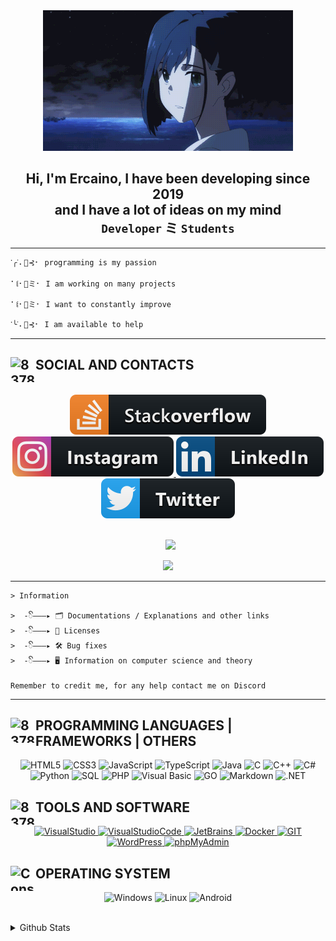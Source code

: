 <!--IMG PRESENTAZIONE-->
<div align="center" style"border-radius:15px">
  <img src="https://raw.githubusercontent.com/Ercaino/Ercaino/master/images/anime.gif" style"width: 100%;border-radius:15px">
</div>

<!--TEXT PRESENTAZIONE-->
## <div align="center">Hi, I'm Ercaino, I have been developing since 2019 <br> and I have a lot of ideas on my mind <br>`Developer` ミ `Students`</div>  

***

    𐩐╭ᣟ⠄🌴⊰⠂ programming is my passion

    ⠁꒲⠂🌴ミ⠂ I am working on many projects

    ⠁꒲⠂🌴ミ⠂ I want to constantly improve
    
    𐩐╰ᣟ⠄🌴⊰⠂ I am available to help
***

<!--SOCIAL-->
<div>
    <h2 aling="Lateral">
        <img src="https://i.postimg.cc/s1FC0Yd9/837833354232856636.gif" alt="837833354232856636" style="float:left;width:40px;height:40px;"/>  SOCIAL AND CONTACTS
    </h2>
</div> 
&nbsp;

<div align="center" style="text-decoration: none;">
    <a href="https://stackoverflow.com/users/17919376/ercaino?tab=profile">
        <img src="https://raw.githubusercontent.com/Ercaino/Ercaino/master/images/stackOverflow.svg" style="vertical-align:top margin:6px 9px">
    </a>
    <a href="https://instagram.com/_.ercaino._?r=nametag">
        <img src="https://raw.githubusercontent.com/Ercaino/Ercaino/master/images/instagram.svg" style="vertical-align:top margin:6px 9px">
    </a>
    <a href="https://www.linkedin.com/in/fulvio-sappia-1b5315239">
        <img src="https://raw.githubusercontent.com/Ercaino/Ercaino/master/images/linkedIn.svg" style="vertical-align:top margin:6px 9px">
    </a>
    <a href="https://twitter.com/Ercaino_exe">
        <img src="https://raw.githubusercontent.com/Ercaino/Ercaino/master/images/twitter.svg" style="vertical-align:top margin:6px 9px">
    </a>
</div>

<br>
<p align="center">
    &nbsp;
    <a href="mailto:nome" target="_blank">
    <img src="https://img.shields.io/badge/nome-eMail-000000.svg?style=for-the-badge">
    </a>
</p>

<!-- CARD DS STANDARD
<p align="center">
    <a href="https://discord.com/users/713013939025477712">
    <img src="https://lanyard.cnrad.dev/api/713013939025477712">
    </a>
</p>
-->

<p align="center">
    <a href="https://discord.com/users/713013939025477712">
    <img src="https://lanyard.cnrad.dev/api/713013939025477712?theme=dark&bg=121110&borderRadius=30px&animated=true&idleMessage=Probably%20inactive%20or%20doing%20something%20else">
    </a>
</p>

***
<!--INFORMATION-->
```
> Information

>  -ꦼ———▸ 🗂️ Documentations / Explanations and other links
>  -ꦼ———▸ 📑 Licenses
>  -ꦼ———▸ 🛠️ Bug fixes
>  -ꦼ———▸ 🖥️ Information on computer science and theory

Remember to credit me, for any help contact me on Discord
```

***
<!--PROGRAMMING LANGUAGES | FRAMEWORKS | OTHERS-->
<div>
    <h2 aling="Lateral">
        <img src="https://i.postimg.cc/vHXybVsh/Immagine-2022-08-04-235654-preview-rev-1.png" alt="837833354232856636" style="float:left;width:40px;height:40px;"/>  PROGRAMMING LANGUAGES | FRAMEWORKS | OTHERS
    </h2>
</div> 

<div>
    <p align="center">
        <!--Badge script-->
        <img alt="HTML5" src="https://img.shields.io/badge/html5-000000.svg?&style=for-the-badge&logo=html5&logoColor=#e34c26" />
        <img alt="CSS3" src="https://img.shields.io/badge/css3-000000.svg?&style=for-the-badge&logo=css3&logoColor=#1572B6" />
        <img alt="JavaScript" src="https://img.shields.io/badge/javascript-000000.svg?&style=for-the-badge&logo=javascript&logoColor=%23F7DF1E" />
        <img alt="TypeScript" src="https://img.shields.io/badge/typescript-000000.svg?&style=for-the-badge&logo=typescript&logoColor=%448cab" />
        <img alt="Java" src="https://img.shields.io/badge/java-000000.svg?&style=for-the-badge&logo=java&logoColor=white" />
        <img alt="C" src="https://img.shields.io/badge/c-000000?style=for-the-badge&logo=c&logoColor=#A8B9CC" />
        <img alt="C++" src="https://img.shields.io/badge/c++-000000?style=for-the-badge&logo=cplusplus&logoColor=#00599C" />
        <img alt="C#" src="https://img.shields.io/badge/c%23-000000.svg?style=for-the-badge&logo=c-sharp&logoColor=#239120" />
        <img alt="Python" src="https://img.shields.io/badge/python-000000.svg?style=for-the-badge&logo=python&logoColor=#3776AB" />
        <img alt="SQL" src="https://img.shields.io/badge/sql-000000.svg?&style=for-the-badge&logo=sql&logoColor=white" />
        <img alt="PHP" src="https://img.shields.io/badge/php-000000.svg?&style=for-the-badge&logo=php&logoColor=#232531" />
        <img alt="Visual Basic" src="https://img.shields.io/badge/visualbasic-000000.svg?&style=for-the-badge&logo=visualbasic&logoColor=white" />
        <img alt="GO" src="https://img.shields.io/badge/go-000000.svg?&style=for-the-badge&logo=go&logoColor=#29BEB0" />
        <img alt="Markdown" src="https://img.shields.io/badge/markdown-000000.svg?&style=for-the-badge&logo=markdown&logoColor=#29BEB0" />
        <img alt=".NET" src="https://img.shields.io/badge/.NET-000000?style=for-the-badge&logo=.net&logoColor=white" />
    </p>
</div>

<!--TOOLS-->
<div>
    <h2 aling="Lateral">
        <img src="https://i.postimg.cc/Kcr9p1CD/gra.gif" alt="837833354232856636" style="float:left;width:40px;height:40px;"/>  TOOLS AND SOFTWARE
    </h2>
</div> 

<div>
    <p align="center">
        <a href="https://visualstudio.microsoft.com/it/">
            <img alt="VisualStudio" src="https://img.shields.io/badge/visualstudio-000000.svg?style=for-the-badge&logo=visualstudio&logoColor=#5C2D91" />  
        </a> 
        <a href="https://code.visualstudio.com/">
            <img alt="VisualStudioCode" src="https://img.shields.io/badge/visualstudiocode-000000.svg?style=for-the-badge&logo=visualstudiocode&logoColor=#007ACC" />  
        </a>  
        <a href="https://www.jetbrains.com/idea/">
            <img alt="JetBrains" src="https://img.shields.io/badge/jetbrains-000000.svg?style=for-the-badge&logo=jetbrains&logoColor=#000000" />  
        </a>
        <a href="https://www.docker.com">
            <img alt="Docker" src="https://img.shields.io/badge/docker-000000.svg?style=for-the-badge&logo=docker&logoColor=#0db7ed" />
        </a>
        <a href="https://git-scm.com/">
            <img alt="GIT" src="https://img.shields.io/badge/git-000000.svg?style=for-the-badge&logo=git&logoColor=#F05032" />
        </a>
        <a href="https://it.wordpress.org/">
            <img alt="WordPress" src="https://img.shields.io/badge/wordpress-000000.svg?style=for-the-badge&logo=wordpress&logoColor=#21759B" />
        </a>
        <a href="https://mysqladmin.register.it/phpmyadmin/">
            <img alt="phpMyAdmin" src="https://img.shields.io/badge/phpmyadmin-000000.svg?style=for-the-badge&logo=phpmyadmin&logoColor=#6C78AF" />
        </a>
    </p>
</div>

<!--System-->
<div>
    <h2 aling="Lateral">
        <img src="https://i.postimg.cc/wMpKH8vQ/console.png" alt="Console" style="float:left;width:40px;height:40px;"/>  OPERATING SYSTEM
    </h2>
</div>

<div>
    <p align="center">
        <!--Badge script-->
        <img alt="Windows" src="https://img.shields.io/badge/windows-000000?style=for-the-badge&logo=windows&logoColor=#0078D6" />
        <img alt="Linux" src="https://img.shields.io/badge/linux-000000?style=for-the-badge&logo=linux&logoColor=#FCC624" />
        <img alt="Android" src="https://img.shields.io/badge/android-000000?style=for-the-badge&logo=android&logoColor=#3DDC84" />
    </p>
</div>

<!--STATS--> 
<div>
    &nbsp;
        <details>
        &nbsp;
            <summary>Github Stats</summary>
                <p align="center">
                    <a href="https://github.com/anuraghazra/github-readme-stats">
                        <img src="https://github-readme-stats.vercel.app/api?username=Ercaino&show_icons=true&count_private=true&hide=issues&theme=dark" />
                        &nbsp;
                    </a>
                    <a href="https://github.com/anuraghazra/github-readme-stats">
                        <img src="https://github-readme-stats.vercel.app/api/top-langs/?username=Ercaino&theme=dark" />
                    </a>
                </p>
        </details>
</div>



<!--
**Ercaino/Ercaino** is a ✨ _special_ ✨ repository because its `README.md` (this file) appears on your GitHub profile.

Here are some ideas to get you started:

- 🔭 I’m currently working on ...
- 🌱 I’m currently learning ...
- 👯 I’m looking to collaborate on ...
- 🤔 I’m looking for help with ...
- 💬 Ask me about ...
- 📫 How to reach me: ...
- 😄 Pronouns: ...
- ⚡ Fun fact: ...
-->
